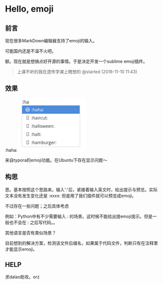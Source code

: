 # Hello, emoji

## 前言

现在很多MarkDown编辑器支持了emoji的输入。

可能国内还是不温不火吧。

额。现在就是想搞点好开源的事情。于是决定开发一个sublime emoji插件。

> 上课不听的我在遗传学课上瞎想的 @started (2016-11-10 11:43)

## 效果

:haha:![type](./doc/img/type.png)

来自typora的emoji功能。在Ubuntu下存在显示问题～

## 构思

恩。基本按照这个思路来。输入':'后，紧接着输入英文时，给出提示与预览。实际文本没有发生变化还是 :xxxx: 但是用了我们插件就可以预览成emoji。

不过存在一些问题；之后具体考虑

例如：Python中有不少需要输入 : 的场景。这时候不能给出提emoji提示。但是一般也不会在 : 之后写代码。。

其他语言是否有类似场景？

目前想到的解决方案，检测该文件后缀名，如果属于代码文件，判断只有在注释里才能显示emoji。

## HELP

求dalao助攻。orz